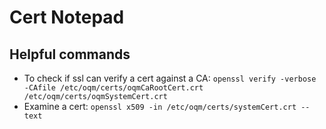 # Cert Notepad

## Helpful commands

 - To check if ssl can verify a cert against a CA: `openssl verify -verbose -CAfile /etc/oqm/certs/oqmCaRootCert.crt /etc/oqm/certs/oqmSystemCert.crt`
 - Examine a cert: `openssl x509 -in /etc/oqm/certs/systemCert.crt --text`